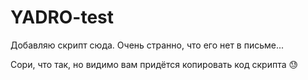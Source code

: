 # YADRO-test
Добавляю скрипт сюда. Очень странно, что его нет в письме...

Сори, что так, но видимо вам придётся копировать код скрипта 😓
